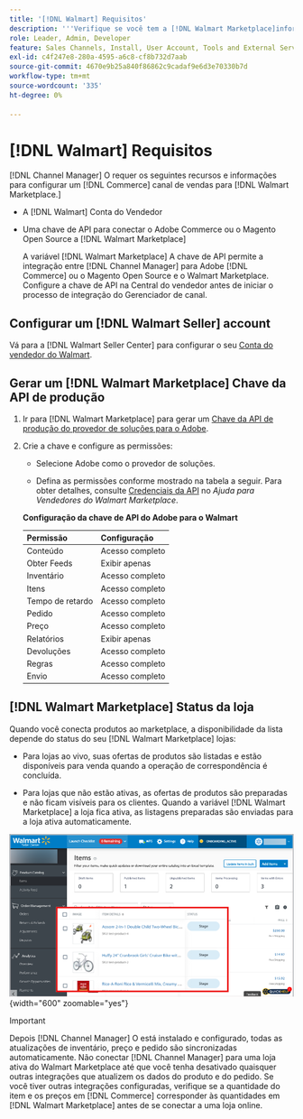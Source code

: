 ```yaml
---
title: '[!DNL Walmart] Requisitos'
description: '''Verifique se você tem a [!DNL Walmart Marketplace]informações e recursos para integrar com o Channel Manager."'
role: Leader, Admin, Developer
feature: Sales Channels, Install, User Account, Tools and External Services
exl-id: c4f247e8-280a-4595-a6c8-cf8b732d7aab
source-git-commit: 4670e9b25a840f86862c9cadaf9e6d3e70330b7d
workflow-type: tm+mt
source-wordcount: '335'
ht-degree: 0%

---
```


# [!DNL Walmart] Requisitos

[!DNL Channel Manager] O requer os seguintes recursos e informações para configurar um [!DNL Commerce] canal de vendas para [!DNL Walmart Marketplace.]

* A [!DNL Walmart] Conta do Vendedor

* Uma chave de API para conectar o Adobe Commerce ou o Magento Open Source a [!DNL Walmart Marketplace]

  A variável [!DNL Walmart Marketplace] A chave de API permite a integração entre [!DNL Channel Manager] para Adobe [!DNL Commerce] ou o Magento Open Source e o Walmart Marketplace. Configure a chave de API na Central do vendedor antes de iniciar o processo de integração do Gerenciador de canal.

## Configurar um [!DNL Walmart Seller] account

Vá para a [!DNL Walmart Seller Center] para configurar o seu [Conta do vendedor do Walmart](https://seller.walmart.com/signup?q=&amp;origin=solution_provider&amp;src=0014M00001zivMp).

## Gerar um [!DNL Walmart Marketplace] Chave da API de produção

1. Ir para [!DNL Walmart Marketplace] para gerar um [Chave da API de produção do provedor de soluções para o Adobe](https://developer.walmart.com/#preloginModal?redirectUri=https%3A%2F%2Fdeveloper.walmart.com%2Faccount%2FgenerateKey).

1. Crie a chave e configure as permissões:

   * Selecione Adobe como o provedor de soluções.

   * Defina as permissões conforme mostrado na tabela a seguir. Para obter detalhes, consulte [Credenciais da API](https://sellerhelp.walmart.com/seller/s/guide?article=000006422) no _Ajuda para Vendedores do Walmart Marketplace_.

   **Configuração da chave de API do Adobe para o Walmart**

   | **Permissão** | **Configuração** |
   |----------------|-------------|
   | Conteúdo | Acesso completo |
   | Obter Feeds | Exibir apenas |
   | Inventário | Acesso completo |
   | Itens | Acesso completo |
   | Tempo de retardo | Acesso completo |
   | Pedido | Acesso completo |
   | Preço | Acesso completo |
   | Relatórios | Exibir apenas |
   | Devoluções | Acesso completo |
   | Regras | Acesso completo |
   | Envio | Acesso completo |

## [!DNL Walmart Marketplace] Status da loja

Quando você conecta produtos ao marketplace, a disponibilidade da lista depende do status do seu [!DNL Walmart Marketplace] lojas:

* Para lojas ao vivo, suas ofertas de produtos são listadas e estão disponíveis para venda quando a operação de correspondência é concluída.

* Para lojas que não estão ativas, as ofertas de produtos são preparadas e não ficam visíveis para os clientes. Quando a variável [!DNL Walmart Marketplace] a loja fica ativa, as listagens preparadas são enviadas para a loja ativa automaticamente.

![[!DNL Walmart Seller Central] produtos preparados](assets/walmart-seller-central-staged.png){width="600" zoomable="yes"}

>[!IMPORTANT]
>
>Depois [!DNL Channel Manager] O está instalado e configurado, todas as atualizações de inventário, preço e pedido são sincronizadas automaticamente. Não conectar [!DNL Channel Manager] para uma loja ativa do Walmart Marketplace até que você tenha desativado quaisquer outras integrações que atualizem os dados do produto e do pedido. Se você tiver outras integrações configuradas, verifique se a quantidade do item e os preços em [!DNL Commerce] corresponder às quantidades em [!DNL Walmart Marketplace] antes de se conectar a uma loja online.

